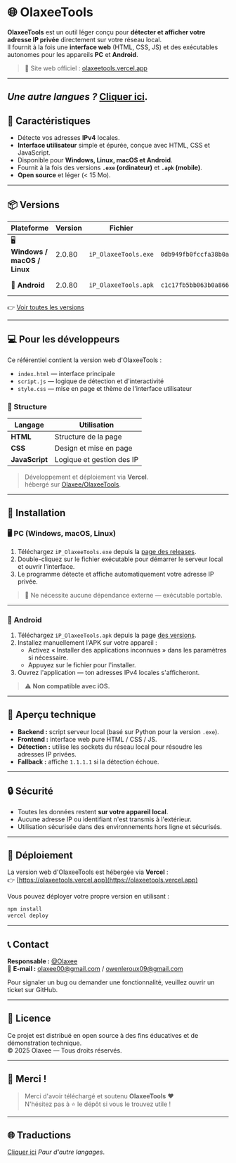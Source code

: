 # 🌐 OlaxeeTools

**OlaxeeTools** est un outil léger conçu pour **détecter et afficher votre adresse IP privée** directement sur votre réseau local.  
Il fournit à la fois une **interface web** (HTML, CSS, JS) et des exécutables autonomes pour les appareils **PC** et **Android**.

> 🔗 Site web officiel : [olaxeetools.vercel.app](https://olaxeetools.vercel.app)

---

## *Une autre langues ?* [Cliquer ici](https://github.com/Olaxee/OlaxeeTools/?tab=readme-ov-file#-translations).

## 🧰 Caractéristiques

- Détecte vos adresses **IPv4** locales.
- **Interface utilisateur** simple et épurée, conçue avec HTML, CSS et JavaScript.
- Disponible pour **Windows, Linux, macOS et Android**.
- Fournit à la fois des versions **`.exe` (ordinateur)** et **`.apk` (mobile)**.
- **Open source** et léger (< 15 Mo).

---

## 📦 Versions

| Plateforme | Version | Fichier | SHA256 | Taille |
|-----------|----------|-------|--------|------|
| 🖥️ **Windows / macOS / Linux** | 2.0.80 | `iP_OlaxeeTools.exe` | `0db949fb0fccfa38b0a161c69419c0a6993b5adaf9b7e8afc6815736ce5619b5` | 12,4 Mo |
| 🤖 **Android** | 2.0.80 | `iP_OlaxeeTools.apk` | `c1c17fb5bb063b0a866c71feb412ded4256a13ac6f9d54539b0e8ff7b76079cf` | 44,2 Mo |

👉 [Voir toutes les versions](https://github.com/Olaxee/OlaxeeTools/releases)

---

## 💻 Pour les développeurs

Ce référentiel contient la version web d'OlaxeeTools :
- `index.html` — interface principale
- `script.js` — logique de détection et d'interactivité  
- `style.css` — mise en page et thème de l'interface utilisateur
 
### 🧩 Structure

| Langage | Utilisation |
|-----------|--------|
| **HTML** | Structure de la page |
| **CSS** | Design et mise en page |
| **JavaScript** | Logique et gestion des IP |

> Développement et déploiement via **Vercel**.  
> hébergé sur [Olaxee/OlaxeeTools](https://github.com/Olaxee/OlaxeeTools).

---

## 📲 Installation

### 🖥️ **PC (Windows, macOS, Linux)**

1. Téléchargez `iP_OlaxeeTools.exe` depuis la [page des releases](https://github.com/Olaxee/OlaxeeTools/releases).  
2. Double-cliquez sur le fichier exécutable pour démarrer le serveur local et ouvrir l'interface.  
3. Le programme détecte et affiche automatiquement votre adresse IP privée.

> 🧠 Ne nécessite aucune dépendance externe — exécutable portable.

---

### 📱 **Android**

1. Téléchargez `iP_OlaxeeTools.apk` depuis la page [des versions](https://github.com/Olaxee/OlaxeeTools/releases).  
2. Installez manuellement l'APK sur votre appareil :
   - Activez « Installer des applications inconnues » dans les paramètres si nécessaire.  
   - Appuyez sur le fichier pour l'installer.
3. Ouvrez l'application — ton adresses IPv4 locales s'afficheront.

> ⚠️ **Non compatible avec iOS.**

---

## 🧠 Aperçu technique

- **Backend :** script serveur local (basé sur Python pour la version `.exe`).  
- **Frontend :** interface web pure HTML / CSS / JS.  
- **Détection :** utilise les sockets du réseau local pour résoudre les adresses IP privées.  
- **Fallback :** affiche `1.1.1.1` si la détection échoue.

---

## 🔒 Sécurité

- Toutes les données restent **sur votre appareil local**.  
- Aucune adresse IP ou identifiant n'est transmis à l'extérieur.  
- Utilisation sécurisée dans des environnements hors ligne et sécurisés.

---

## 🚀 Déploiement

La version web d'OlaxeeTools est hébergée via **Vercel** :  
👉 [https://olaxeetools.vercel.app](https://olaxeetools.vercel.app)

Vous pouvez déployer votre propre version en utilisant :
```bash
npm install
vercel deploy
```

---

## 📞 Contact

**Responsable :** [@Olaxee](https://github.com/Olaxee)  
📧 **E-mail :** olaxee00@gmail.com / owenleroux09@gmail.com

Pour signaler un bug ou demander une fonctionnalité, veuillez ouvrir un ticket sur GitHub.

---

## 🧾 Licence

Ce projet est distribué en open source à des fins éducatives et de démonstration technique.  
© 2025 Olaxee — Tous droits réservés.

---

## 💬 Merci !

> Merci d'avoir téléchargé et soutenu **OlaxeeTools** ❤️  
> N'hésitez pas à ⭐ le dépôt si vous le trouvez utile !

---

## 🌐 Traductions

[Cliquer ici](https://github.com/Olaxee/OlaxeeTools/wiki/Translations) *Paur d'autre langages*.
